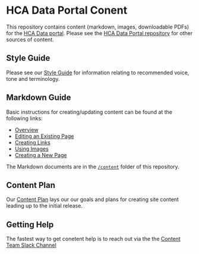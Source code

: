 # HCA Data Portal Conent

This repository contains content (markdown, images, downloadable PDFs) for the [HCA Data portal]( http://dev.data.humancellatlas.org). Please see the [HCA Data Portal repository]( https://github.com/HumanCellAtlas/data-portal) for other sources of content. 

## Style Guide
Please see our [Style Guide](https://dev.data.humancellatlas.org/document/creating-content/content-style-guide) for information relating to recommended voice, tone and terminology.

## Markdown Guide
Basic instructions for creating/updating content can be found at the following links:

* [Overview](https://dev.data.humancellatlas.org/document/creating-content/overview)
* [Editing an Existing Page](https://dev.data.humancellatlas.org/document/creating-content/editing-an-existing-page)
* [Creating Links](https://dev.data.humancellatlas.org/document/creating-content/creating-links)
* [Using Images](https://dev.data.humancellatlas.org/document/creating-content/using-images)
* [Creating a New Page](https://dev.data.humancellatlas.org/document/creating-content/creating-a-new-page)

The Markdown documents are in the [`/content`](https://github.com/HumanCellAtlas/data-portal-content/tree/master/content) folder of this repository.

## Content Plan
Our [Content Plan](https://docs.google.com/document/d/1c8XdfBxMfsOoUJ6wqjOCTiIXYecgzLFFmar-oDBvPpM/edit) lays our our goals and plans for creating site content leading up to the initial release.


## Getting Help

The fastest way to get conetent help is to reach out via the the [Content Team Slack Channel](https://slack.com/app_redirect?channel=CA53K2C3A&team=T2EQJFTMJ)









